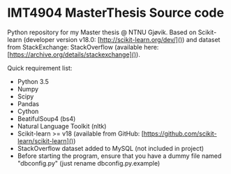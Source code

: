 # IMT4904 MasterThesis Source code

Python repository for my Master thesis @ NTNU Gjøvik.
Based on Scikit-learn (developer version v18.0: [http://scikit-learn.org/dev/]()) 
and dataset from StackExchange: StackOverflow (available here: [https://archive.org/details/stackexchange]()).

Quick requirement list:
- Python 3.5
- Numpy
- Scipy
- Pandas
- Cython
- BeatifulSoup4 (bs4) 
- Natural Language Toolkit (nltk)
- Scikit-learn >= v18 (available from GitHub: [https://github.com/scikit-learn/scikit-learn]())
- StackOverflow dataset added to MySQL (not included in project)
- Before starting the program, ensure that you have a dummy file named "dbconfig.py" (just rename dbconfig.py.example)
